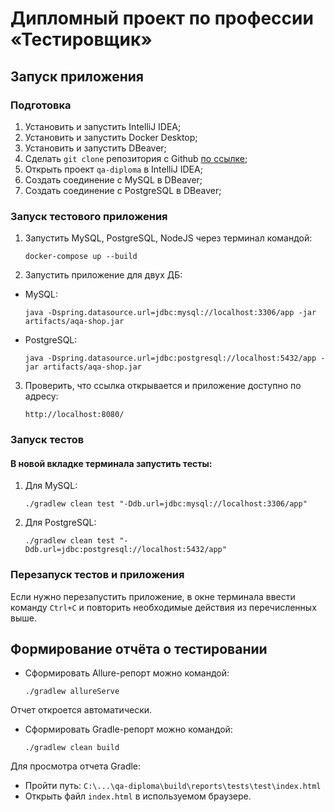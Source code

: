 # Дипломный проект по профессии «Тестировщик»
## Запуск приложения
### Подготовка
1. Установить и запустить IntelliJ IDEA;
2. Установить и запустить Docker Desktop;
3. Установить и запустить DBeaver;
4. Сделать `git clone` репозитория с Github [по ссылке](https://github.com/anggri29/qa-diploma);
5. Открыть проект `qa-diploma` в IntelliJ IDEA;
6. Создать соединение с MySQL в DBeaver;
7. Создать соединение с PostgreSQL в DBeaver;

### Запуск тестового приложения
1. Запустить MySQL, PostgreSQL, NodeJS через терминал командой:    
    ```
   docker-compose up --build
   ```
2. Запустить приложение для двух ДБ:
* MySQL:
    ```
   java -Dspring.datasource.url=jdbc:mysql://localhost:3306/app -jar artifacts/aqa-shop.jar
    ```
* PostgreSQL:
   ```
   java -Dspring.datasource.url=jdbc:postgresql://localhost:5432/app -jar artifacts/aqa-shop.jar
   ```
3. Проверить, что ссылка открывается и приложение доступно по адресу:
   ```
   http://localhost:8080/
   ```

### Запуск тестов
#### В новой вкладке терминала запустить тесты:
1. Для MySQL:
   ```
   ./gradlew clean test "-Ddb.url=jdbc:mysql://localhost:3306/app"
   ```
2. Для PostgreSQL:
   ```
   ./gradlew clean test "-Ddb.url=jdbc:postgresql://localhost:5432/app"
   ```

### Перезапуск тестов и приложения
Если нужно перезапустить приложение, в окне терминала ввести команду `Ctrl+С` и повторить необходимые действия из перечисленных выше.

## Формирование отчёта о тестировании
* Сформировать Allure-репорт можно командой:
   ```
   ./gradlew allureServe
   ```
Отчет откроется автоматически. 
* Сформировать Gradle-репорт можно командой:
   ```
   ./gradlew clean build
   ```
Для просмотра отчета Gradle: 
* Пройти путь: `C:\...\qa-diploma\build\reports\tests\test\index.html`
* Открыть файл `index.html` в используемом браузере. 
